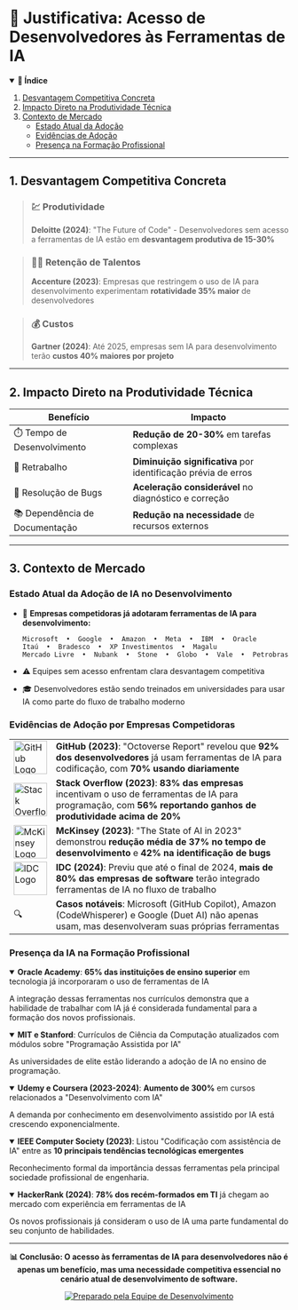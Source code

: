 # 🚀 Justificativa: Acesso de Desenvolvedores às Ferramentas de IA

<!-- Índice -->
<details open>
  <summary><b>📑 Índice</b></summary>
  <ol>
    <li><a href="#1-desvantagem-competitiva-concreta">Desvantagem Competitiva Concreta</a></li>
    <li><a href="#2-impacto-direto-na-produtividade-técnica">Impacto Direto na Produtividade Técnica</a></li>
    <li><a href="#3-contexto-de-mercado">Contexto de Mercado</a>
      <ul>
        <li><a href="#estado-atual-da-adoção-de-ia-no-desenvolvimento">Estado Atual da Adoção</a></li>
        <li><a href="#evidências-de-adoção-por-empresas-competidoras">Evidências de Adoção</a></li>
        <li><a href="#presença-da-ia-na-formação-profissional">Presença na Formação Profissional</a></li>
      </ul>
    </li>
  </ol>
</details>

---

## 1. Desvantagem Competitiva Concreta

> ### 💹 Produtividade
> **Deloitte (2024)**: "The Future of Code" - Desenvolvedores sem acesso a ferramentas de IA estão em **desvantagem produtiva de 15-30%**

> ### 👨‍💻 Retenção de Talentos
> **Accenture (2023)**: Empresas que restringem o uso de IA para desenvolvimento experimentam **rotatividade 35% maior** de desenvolvedores

> ### 💰 Custos
> **Gartner (2024)**: Até 2025, empresas sem IA para desenvolvimento terão **custos 40% maiores por projeto**

---

## 2. Impacto Direto na Produtividade Técnica

| Benefício | Impacto |
|-----------|---------|
| ⏱️ Tempo de Desenvolvimento | **Redução de 20-30%** em tarefas complexas |
| 🔄 Retrabalho | **Diminuição significativa** por identificação prévia de erros |
| 🐛 Resolução de Bugs | **Aceleração considerável** no diagnóstico e correção |
| 📚 Dependência de Documentação | **Redução na necessidade** de recursos externos |

---

## 3. Contexto de Mercado

### Estado Atual da Adoção de IA no Desenvolvimento

* 🏢 **Empresas competidoras já adotaram ferramentas de IA para desenvolvimento:**
  
  ```
  Microsoft  •  Google  •  Amazon  •  Meta  •  IBM  •  Oracle
  Itaú  •  Bradesco  •  XP Investimentos  •  Magalu
  Mercado Livre  •  Nubank  •  Stone  •  Globo  •  Vale  •  Petrobras
  ```

* ⚠️ Equipes sem acesso enfrentam clara desvantagem competitiva
* 🎓 Desenvolvedores estão sendo treinados em universidades para usar IA como parte do fluxo de trabalho moderno

### Evidências de Adoção por Empresas Competidoras

<table>
  <tr>
    <td width="15%"><img src="https://github.githubassets.com/images/modules/logos_page/GitHub-Mark.png" width="60" height="60" alt="GitHub Logo"></td>
    <td><b>GitHub (2023)</b>: "Octoverse Report" revelou que <b>92% dos desenvolvedores</b> já usam ferramentas de IA para codificação, com <b>70% usando diariamente</b></td>
  </tr>
  <tr>
    <td><img src="https://cdn.sstatic.net/Sites/stackoverflow/Img/apple-touch-icon.png" width="60" height="60" alt="Stack Overflow Logo"></td>
    <td><b>Stack Overflow (2023)</b>: <b>83% das empresas</b> incentivam o uso de ferramentas de IA para programação, com <b>56% reportando ganhos de produtividade acima de 20%</b></td>
  </tr>
  <tr>
    <td><img src="https://www.mckinsey.com/~/media/mckinsey/overview/icons/mck_logo_360px.svg" width="60" height="60" alt="McKinsey Logo"></td>
    <td><b>McKinsey (2023)</b>: "The State of AI in 2023" demonstrou <b>redução média de 37% no tempo de desenvolvimento</b> e <b>42% na identificação de bugs</b></td>
  </tr>
  <tr>
    <td><img src="https://www.idc.com/sites/default/files/idc_logo_27c.svg" width="60" height="60" alt="IDC Logo"></td>
    <td><b>IDC (2024)</b>: Previu que até o final de 2024, <b>mais de 80% das empresas de software</b> terão integrado ferramentas de IA no fluxo de trabalho</td>
  </tr>
  <tr>
    <td>🔍</td>
    <td><b>Casos notáveis</b>: Microsoft (GitHub Copilot), Amazon (CodeWhisperer) e Google (Duet AI) não apenas usam, mas desenvolveram suas próprias ferramentas</td>
  </tr>
</table>

### Presença da IA na Formação Profissional

<details open>
  <summary><b>Oracle Academy</b>: <b>65% das instituições de ensino superior</b> em tecnologia já incorporaram o uso de ferramentas de IA</summary>
  <p>A integração dessas ferramentas nos currículos demonstra que a habilidade de trabalhar com IA já é considerada fundamental para a formação dos novos profissionais.</p>
</details>

<details open>
  <summary><b>MIT e Stanford</b>: Currículos de Ciência da Computação atualizados com módulos sobre "Programação Assistida por IA"</summary>
  <p>As universidades de elite estão liderando a adoção de IA no ensino de programação.</p>
</details>

<details open>
  <summary><b>Udemy e Coursera (2023-2024)</b>: <b>Aumento de 300%</b> em cursos relacionados a "Desenvolvimento com IA"</summary>
  <p>A demanda por conhecimento em desenvolvimento assistido por IA está crescendo exponencialmente.</p>
</details>

<details open>
  <summary><b>IEEE Computer Society (2023)</b>: Listou "Codificação com assistência de IA" entre as <b>10 principais tendências tecnológicas emergentes</b></summary>
  <p>Reconhecimento formal da importância dessas ferramentas pela principal sociedade profissional de engenharia.</p>
</details>

<details open>
  <summary><b>HackerRank (2024)</b>: <b>78% dos recém-formados em TI</b> já chegam ao mercado com experiência em ferramentas de IA</summary>
  <p>Os novos profissionais já consideram o uso de IA uma parte fundamental do seu conjunto de habilidades.</p>
</details>

---

<p align="center">
  <b>📊 Conclusão: O acesso às ferramentas de IA para desenvolvedores não é apenas um benefício, mas uma necessidade competitiva essencial no cenário atual de desenvolvimento de software.</b>
</p>

<p align="center">
  <a href="https://github.com"><img src="https://img.shields.io/badge/Preparado%20por-Equipe%20de%20Desenvolvimento-blue?style=for-the-badge" alt="Preparado pela Equipe de Desenvolvimento"></a>
</p>
